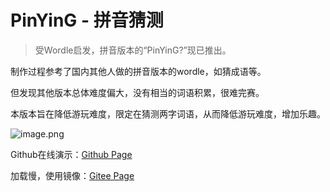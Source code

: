 # PinYinG - 拼音猜测

> 受Wordle启发，拼音版本的“PinYinG?”现已推出。

制作过程参考了国内其他人做的拼音版本的wordle，如猜成语等。

但发现其他版本总体难度偏大，没有相当的词语积累，很难完赛。

本版本旨在降低游玩难度，限定在猜测两字词语，从而降低游玩难度，增加乐趣。

![image.png](https://s2.loli.net/2022/02/28/lxqgTkLBGSjNmvf.png)

Github在线演示：[Github Page](https://kingtous.github.io/PinYinG/#/)

加载慢，使用镜像：[Gitee Page](https://kingtous.gitee.io/pinying)
